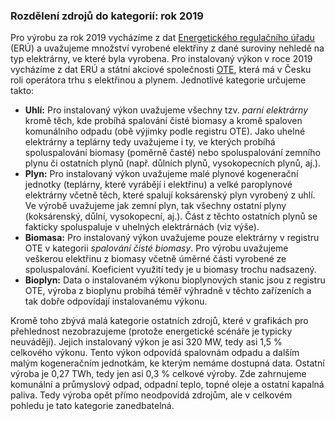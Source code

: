 ### Rozdělení zdrojů do kategorií: rok 2019
Pro výrobu za rok 2019 vycházíme z dat [Energetického regulačního úřadu](https://www.eru.cz) (ERÚ) a uvažujeme množství vyrobené elektřiny z dané suroviny nehledě na typ elektrárny, ve které byla vyrobena. Pro instalovaný výkon v roce 2019 vycházíme z dat ERÚ a státní akciové společnosti [OTE](https://www.ote-cr.cz/cs), která má v Česku roli operátora trhu s elektřinou a plynem. Jednotlivé kategorie určujeme takto:

* **Uhlí:** Pro instalovaný výkon uvažujeme všechny tzv. _parní elektrárny_ kromě těch, kde probíhá spalování čisté biomasy a kromě spaloven komunálního odpadu (obě výjimky podle registru OTE). Jako uhelné elektrárny a teplárny tedy uvažujeme i ty, ve kterých probíhá spoluspalování biomasy (poměrně časté) nebo spoluspalování zemního plynu či ostatních plynů (např. důlních plynů, vysokopecních plynů, aj.).
* **Plyn:** Pro instalovaný výkon uvažujeme malé plynové kogenerační jednotky (teplárny, které vyrábějí i elektřinu) a velké paroplynové elektrárny včetně těch, které spalují koksárenský plyn vyrobený z uhlí. Ve výrobě uvažujeme jak zemní plyn, tak všechny ostatní plyny (koksárenský, důlní, vysokopecní, aj.). Část z těchto ostatních plynů se fakticky spoluspaluje v uhelných elektrárnách (viz výše).
* **Biomasa:** Pro instalovaný výkon uvažujeme pouze elektrárny v registru OTE v kategorii _spalování čisté biomasy_. Pro výrobu uvažujeme veškerou elektřinu z biomasy včetně úměrné části vyrobené ze spoluspalování. Koeficient využití tedy je u biomasy trochu nadsazený.
* **Bioplyn:** Data o instalovaném výkonu bioplynových stanic jsou z registru OTE, výroba z bioplynu probíhá téměř výhradně v těchto zařízeních a tak dobře odpovídají instalovanému výkonu.

Kromě toho zbývá malá kategorie ostatních zdrojů, které v grafikách pro přehlednost nezobrazujeme (protože energetické scénáře je typicky neuvádějí). Jejich instalovaný výkon je asi 320 MW, tedy asi 1,5 % celkového výkonu. Tento výkon odpovídá spalovnám odpadu a dalším malým kogeneračním jednotkám, ke kterým nemáme dostupná data. Ostatní výroba je 0,27 TWh, tedy jen asi 0,3 % celkové výroby. Zde zahrnujeme komunální a průmyslový odpad, odpadní teplo, topné oleje a ostatní kapalná paliva. Tedy výroba opět přímo neodpovídá zdrojům, ale v celkovém pohledu je tato kategorie zanedbatelná.
